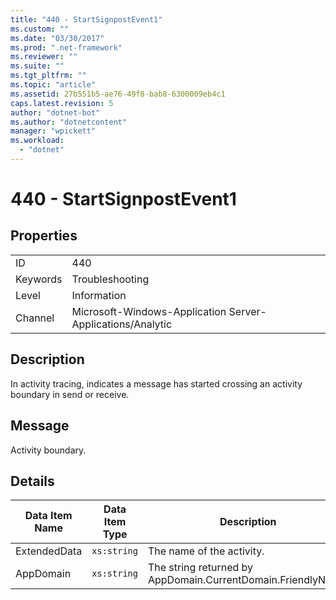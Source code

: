 ```yaml
---
title: "440 - StartSignpostEvent1"
ms.custom: ""
ms.date: "03/30/2017"
ms.prod: ".net-framework"
ms.reviewer: ""
ms.suite: ""
ms.tgt_pltfrm: ""
ms.topic: "article"
ms.assetid: 27b551b5-ae76-49f8-bab8-6300009eb4c1
caps.latest.revision: 5
author: "dotnet-bot"
ms.author: "dotnetcontent"
manager: "wpickett"
ms.workload: 
  - "dotnet"
---
```

# 440 - StartSignpostEvent1
## Properties  

|||  
|-|-|  
|ID|440|  
|Keywords|Troubleshooting|  
|Level|Information|  
|Channel|Microsoft-Windows-Application Server-Applications/Analytic|  

## Description  
 In activity tracing, indicates a message has started crossing an activity boundary in send or receive.  

## Message  
 Activity boundary.  

## Details  


| Data Item Name | Data Item Type |                         Description                          |
|----------------|----------------|--------------------------------------------------------------|
|  ExtendedData  |  `xs:string`   |                  The name of the activity.                   |
|   AppDomain    |  `xs:string`   | The string returned by AppDomain.CurrentDomain.FriendlyName. |

